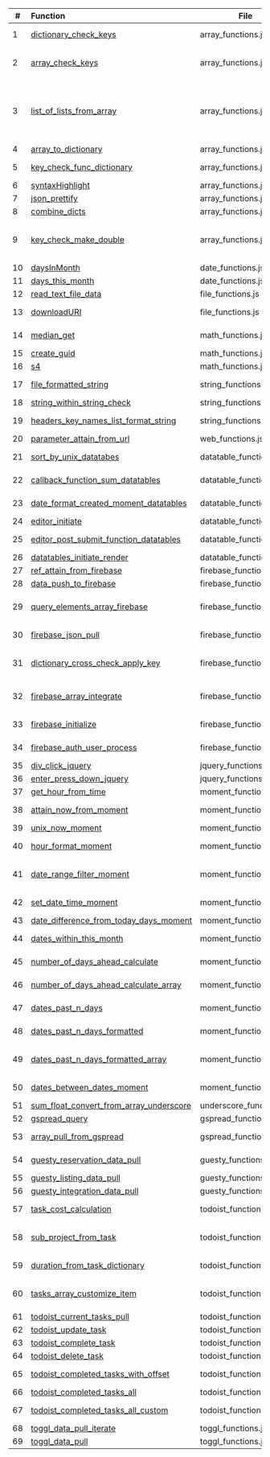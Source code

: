 | # | Function | File | Definition |
|---|:----|---|-------------|
| 1 | [dictionary_check_keys](http://cruzco.site44.com/streak.html) | array_functions.js | checks if item has a key and gives it null if not|
| 2 | [array_check_keys](http://cruzco.site44.com/streak.html) | array_functions.js | checks if item has a key and gives it null if not (for the whole array)|
| 3 | [list_of_lists_from_array](http://cruzco.site44.com/streak.html) | array_functions.js |  turn an array  e.g. list of dictionaries into a list of lists because certain functions such as datatables takes an input of a list of lists|
| 4 | [array_to_dictionary](http://cruzco.site44.com/streak.html) | array_functions.js | convert array to dictionary|
| 5 | [key_check_func_dictionary](http://cruzco.site44.com/streak.html) | array_functions.js | check if key has a value and if not, add it a value|
| 6 | [syntaxHighlight](http://cruzco.site44.com/streak.html) | array_functions.js | highlights syntax|
| 7 | [json_prettify](http://cruzco.site44.com/streak.html) | array_functions.js |  prettifies the json or the list|
| 8 | [combine_dicts](http://cruzco.site44.com/streak.html) | array_functions.js | combines dictionaries|
| 9 | [key_check_make_double](http://cruzco.site44.com/streak.html) | array_functions.js | check if the dictionary has two layers of key down and then pull and turn it to null to avoid error|
| 10 | [daysInMonth ](http://cruzco.site44.com/streak.html) | date_functions.js | |
| 11 | [days_this_month](http://cruzco.site44.com/streak.html) | date_functions.js | |
| 12 | [read_text_file_data](http://cruzco.site44.com/streak.html) | file_functions.js | read directly from a text file|
| 13 | [downloadURI](http://cruzco.site44.com/streak.html) | file_functions.js | convert a downloadable data url into a download|
| 14 | [median_get](http://cruzco.site44.com/streak.html) | math_functions.js | get the median from list of numbers|
| 15 | [create_guid](http://cruzco.site44.com/streak.html) | math_functions.js | create g unique identifier|
| 16 | [s4](http://cruzco.site44.com/streak.html) | math_functions.js | nction create_guid() {|
| 17 | [file_formatted_string](http://cruzco.site44.com/streak.html) | string_functions.js | convert stirng to fromatted string |
| 18 | [string_within_string_check](http://cruzco.site44.com/streak.html) | string_functions.js | |
| 19 | [headers_key_names_list_format_string](http://cruzco.site44.com/streak.html) | string_functions.js | convert stirng to fromatted string |
| 20 | [parameter_attain_from_url](http://cruzco.site44.com/streak.html) | web_functions.js | get url parameter |
| 21 | [sort_by_unix_datatabes](http://cruzco.site44.com/streak.html) | datatable_functions.js | this should go at top of datatables|
| 22 | [callback_function_sum_datatables](http://cruzco.site44.com/streak.html) | datatable_functions.js | based on filter from table , update a funciton|
| 23 | [date_format_created_moment_datatables](http://cruzco.site44.com/streak.html) | datatable_functions.js | format the date as its created|
| 24 | [editor_initiate](http://cruzco.site44.com/streak.html) | datatable_functions.js | |
| 25 | [editor_post_submit_function_datatables](http://cruzco.site44.com/streak.html) | datatable_functions.js | process the response from the psot submit|
| 26 | [datatables_initiate_render](http://cruzco.site44.com/streak.html) | datatable_functions.js | |
| 27 | [ref_attain_from_firebase](http://cruzco.site44.com/streak.html) | firebase_functions.js | pull ref from firebase|
| 28 | [data_push_to_firebase](http://cruzco.site44.com/streak.html) | firebase_functions.js | push data to firebase|
| 29 | [query_elements_array_firebase](http://cruzco.site44.com/streak.html) | firebase_functions.js | query the contacts ref and run the process_func on the results|
| 30 | [firebase_json_pull](http://cruzco.site44.com/streak.html) | firebase_functions.js | pulls straight json if the firebase is open|
| 31 | [dictionary_cross_check_apply_key](http://cruzco.site44.com/streak.html) | firebase_functions.js | purpose is to check one dictionary against another and update it |
| 32 | [firebase_array_integrate](http://cruzco.site44.com/streak.html) | firebase_functions.js | purpose is to sync firebase array with regular array across keys|
| 33 | [firebase_initialize](http://cruzco.site44.com/streak.html) | firebase_functions.js |  initialize the firebase instance|
| 34 | [firebase_auth_user_process](http://cruzco.site44.com/streak.html) | firebase_functions.js | authenticate the user that has been authed|
| 35 | [div_click_jquery](http://cruzco.site44.com/streak.html) | jquery_functions.js | click on a button|
| 36 | [enter_press_down_jquery](http://cruzco.site44.com/streak.html) | jquery_functions.js | press enter when clicked|
| 37 | [get_hour_from_time](http://cruzco.site44.com/streak.html) | moment_functions.js | get hour from time|
| 38 | [attain_now_from_moment](http://cruzco.site44.com/streak.html) | moment_functions.js | get the current time from moment|
| 39 | [unix_now_moment](http://cruzco.site44.com/streak.html) | moment_functions.js | return unix now moment|
| 40 | [hour_format_moment](http://cruzco.site44.com/streak.html) | moment_functions.js | return hour-minute format using moment|
| 41 | [date_range_filter_moment](http://cruzco.site44.com/streak.html) | moment_functions.js | filter a certain date for current time range such as today, this month etc.|
| 42 | [set_date_time_moment](http://cruzco.site44.com/streak.html) | moment_functions.js | set the hour from a given day|
| 43 | [date_difference_from_today_days_moment](http://cruzco.site44.com/streak.html) | moment_functions.js | |
| 44 | [dates_within_this_month](http://cruzco.site44.com/streak.html) | moment_functions.js | dates that are within this month|
| 45 | [number_of_days_ahead_calculate](http://cruzco.site44.com/streak.html) | moment_functions.js | return a list of days in the future |
| 46 | [number_of_days_ahead_calculate_array](http://cruzco.site44.com/streak.html) | moment_functions.js | return a list of days in the future. This returns an array |
| 47 | [dates_past_n_days](http://cruzco.site44.com/streak.html) | moment_functions.js | return list of days in the past|
| 48 | [dates_past_n_days_formatted](http://cruzco.site44.com/streak.html) | moment_functions.js | return list of days in the past but strf formatted|
| 49 | [dates_past_n_days_formatted_array](http://cruzco.site44.com/streak.html) | moment_functions.js | return list of days in the past but strf formatted. This is as an array.|
| 50 | [dates_between_dates_moment](http://cruzco.site44.com/streak.html) | moment_functions.js | pulls the dates between two dates|
| 51 | [sum_float_convert_from_array_underscore](http://cruzco.site44.com/streak.html) | underscore_functions.js |  get sum from array with key|
| 52 | [gspread_query](http://cruzco.site44.com/streak.html) | gspread_functions.js | query google spreadsheets|
| 53 | [array_pull_from_gspread](http://cruzco.site44.com/streak.html) | gspread_functions.js | query from gspread directly using api key|
| 54 | [guesty_reservation_data_pull](http://cruzco.site44.com/streak.html) | guesty_functions.js |  The below function pulls the data from the guesty|
| 55 | [guesty_listing_data_pull](http://cruzco.site44.com/streak.html) | guesty_functions.js | |
| 56 | [guesty_integration_data_pull](http://cruzco.site44.com/streak.html) | guesty_functions.js | |
| 57 | [task_cost_calculation](http://cruzco.site44.com/streak.html) | todoist_functions.js | calculate the cost of the task at 15 dollar per rate|
| 58 | [sub_project_from_task](http://cruzco.site44.com/streak.html) | todoist_functions.js | return the sub project by parsing it out from the colon|
| 59 | [duration_from_task_dictionary](http://cruzco.site44.com/streak.html) | todoist_functions.js | return duration from the task name|
| 60 | [tasks_array_customize_item](http://cruzco.site44.com/streak.html) | todoist_functions.js | customize each dictionary of todoist task for additional attributes|
| 61 | [todoist_current_tasks_pull](http://cruzco.site44.com/streak.html) | todoist_functions.js | get current tasks |
| 62 | [todoist_update_task](http://cruzco.site44.com/streak.html) | todoist_functions.js | update tasks|
| 63 | [todoist_complete_task](http://cruzco.site44.com/streak.html) | todoist_functions.js | completes todoist task|
| 64 | [todoist_delete_task](http://cruzco.site44.com/streak.html) | todoist_functions.js | deletes todoist task|
| 65 | [todoist_completed_tasks_with_offset](http://cruzco.site44.com/streak.html) | todoist_functions.js | child function of todoist_completed_tasks_all|
| 66 | [todoist_completed_tasks_all](http://cruzco.site44.com/streak.html) | todoist_functions.js | pulls all of todoist tasks |
| 67 | [todoist_completed_tasks_all_custom](http://cruzco.site44.com/streak.html) | todoist_functions.js | pulls all the todoist tasks and customizes each item|
| 68 | [toggl_data_pull_iterate](http://cruzco.site44.com/streak.html) | toggl_functions.js | |
| 69 | [toggl_data_pull](http://cruzco.site44.com/streak.html) | toggl_functions.js | |